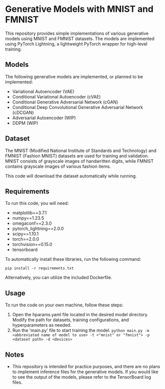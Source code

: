 # Generative Models with MNIST and FMNIST

This repository provides simple implementations of various generative models using MNIST and FMNIST datasets. The models are implemented using PyTorch Lightning, a lightweight PyTorch wrapper for high-level training.

## Models

The following generative models are implemented, or planned to be implemented:

- Variational Autoencoder (VAE)
- Conditional Variational Autoencoder (cVAE)
- Conditional Generative Adversarial Network (cGAN)
- Conditional Deep Convolutional Generative Adversarial Network (cDCGAN)
- Adversarial Autoencoder (WIP)
- DDPM (WIP)

## Dataset

The MNIST (Modified National Institute of Standards and Technology) and FMNIST (Fashion MNIST) datasets are used for training and validation. MNIST consists of grayscale images of handwritten digits, while FMNIST contains grayscale images of various fashion items.

This code will download the dataset automatically while running.

## Requirements
 
To run this code, you will need:

- matplotlib==3.7.1
- numpy==1.23.5
- omegaconf==2.3.0
- pytorch_lightning==2.0.0
- scipy==1.10.1
- torch==2.0.0
- torchvision==0.15.0
- tensorboard


To automatically install these libraries, run the following command:

```pip install -r requirements.txt```

Alternatively, you can utilize the included Dockerfile.

## Usage

To run the code on your own machine, follow these steps:

1. Open the hparams.yaml file located in the desired model directory. Modify the path for datasets, training configurations, and hyperparameters as needed.
2. Run the 'main.py' file to start training the model.
```python main.py -m <abbreviated name of model to use> -t <"mnist" or "fmnist"> -p <dataset path> -d <devices>```

## Notes
- This repository is intended for practice purposes, and there are no plans to implement inference files for the generative models. If you would like to see the output of the models, please refer to the TensorBoard log files.

